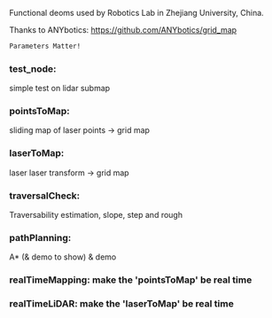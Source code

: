 Functional deoms used by Robotics Lab in Zhejiang University, China.

Thanks to ANYbotics: https://github.com/ANYbotics/grid_map

```diff
Parameters Matter!
```

### test_node:			
simple test on lidar submap
### pointsToMap:		
sliding map of laser points -> grid map
### laserToMap:			
laser laser transform -> grid map
### traversalCheck:		
Traversability estimation, slope, step and rough
### pathPlanning:       
A* (& demo to show) 
& demo
### realTimeMapping:	make the 'pointsToMap' be real time
### realTimeLiDAR:		make the 'laserToMap' be real time
